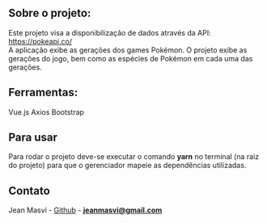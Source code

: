 ## Sobre o projeto:

Este projeto visa a disponibilização de dados através da API: https://pokeapi.co/  
A aplicação exibe as gerações dos games Pokémon. O projeto exibe as gerações do jogo, 
bem como as espécies de Pokémon em cada uma das gerações.

## Ferramentas: 

  Vue.js
  Axios
  Bootstrap
 
## Para usar

  Para rodar o projeto deve-se executar o comando **yarn** no terminal (na raiz do projeto) para que o gerenciador 
  mapeie as dependências utilizadas.


## Contato

Jean Masvi - [Github](https://github.com/masvi) - **jeanmasvi@gmail.com**
